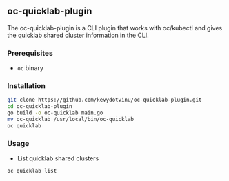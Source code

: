 ## oc-quicklab-plugin
The oc-quicklab-plugin is a CLI plugin that works with oc/kubectl and gives the quicklab shared cluster information in the CLI.

### Prerequisites
- `oc` binary

### Installation
```bash
git clone https://github.com/kevydotvinu/oc-quicklab-plugin.git
cd oc-quicklab-plugin
go build -o oc-quicklab main.go
mv oc-quicklab /usr/local/bin/oc-quicklab
oc quicklab
```

### Usage
- List quicklab shared clusters
```bash
oc quicklab list
```